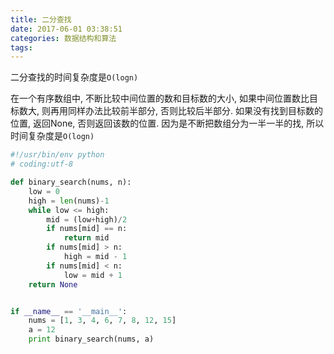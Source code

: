 ```yaml
---
title: 二分查找
date: 2017-06-01 03:38:51
categories: 数据结构和算法
tags:
---
```


二分查找的时间复杂度是`O(logn)`

在一个有序数组中, 不断比较中间位置的数和目标数的大小, 如果中间位置数比目标数大, 则再用同样办法比较前半部分, 否则比较后半部分. 如果没有找到目标数的位置, 返回None, 否则返回该数的位置. 因为是不断把数组分为一半一半的找, 所以时间复杂度是`O(logn)`

```python
#!/usr/bin/env python
# coding:utf-8

def binary_search(nums, n):
    low = 0
    high = len(nums)-1
    while low <= high:
        mid = (low+high)/2
        if nums[mid] == n:
            return mid
        if nums[mid] > n:
            high = mid - 1
        if nums[mid] < n:
            low = mid + 1
    return None


if __name__ == '__main__':
    nums = [1, 3, 4, 6, 7, 8, 12, 15]
    a = 12
    print binary_search(nums, a)
```

<!--more-->


